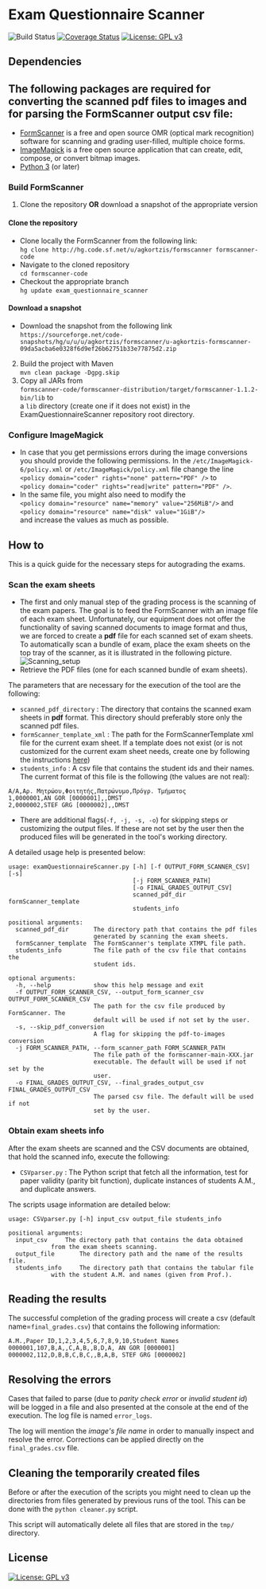 # Exam Questionnaire Scanner
![Build Status](https://travis-ci.com/AntonisGkortzis/ExamQuestionnaireScanner.svg?branch=master)
[![Coverage Status](https://coveralls.io/repos/github/AntonisGkortzis/ExamQuestionnaireScanner/badge.svg?branch=master)](https://coveralls.io/github/AntonisGkortzis/ExamQuestionnaireScanner?branch=master)
[![License: GPL v3](https://img.shields.io/badge/License-GPL%20v3-blue.svg)](https://www.gnu.org/licenses/gpl-3.0)

## Dependencies
The following packages are required for converting the scanned pdf files to images and for parsing the FormScanner output csv file:
-
- [FormScanner](http://www.formscanner.org/) is a free and open source OMR (optical mark recognition) software for scanning and grading user-filled, multiple choice forms.
- [ImageMagick](https://www.imagemagick.org/script/index.php) is a free open source application that can create, edit, compose, or convert bitmap images.
- [Python 3](https://www.python.org/) (or later)

### Build FormScanner
1. Clone the repository **OR** download a snapshot of the appropriate version

  #### Clone the repository
   - Clone locally the FormScanner from the following link: <br />
  ```hg clone http://hg.code.sf.net/u/agkortzis/formscanner formscanner-code``` <br/>
   - Navigate to the cloned repository <br />
  ```cd formscanner-code```
   - Checkout the appropriate branch <br />
  ```hg update exam_questionnaire_scanner```

  #### Download a snapshot
   - Download the snapshot from the following link
   ```https://sourceforge.net/code-snapshots/hg/u/u/u/agkortzis/formscanner/u-agkortzis-formscanner-09da5acba6e0328f6d9ef26b62751b33e77875d2.zip```

2. Build the project with Maven <br />
```mvn clean package -Dgpg.skip```
3. Copy all JARs from <br />
```formscanner-code/formscanner-distribution/target/formscanner-1.1.2-bin/lib``` to <br />
a ```lib``` directory (create one if it does not exist) in the ExamQuestionnaireScanner repository root directory.


### Configure ImageMagick
- In case that you get permissions errors during the image conversions you should provide the following permissions.
In the ```/etc/ImageMagick-6/policy.xml``` or ```/etc/ImageMagick/policy.xml``` file change the line <br />
```<policy domain="coder" rights="none" pattern="PDF" />``` to <br />
```<policy domain="coder" rights="read|write" pattern="PDF" />```.
- In the same file, you might also need to modify the <br />
```<policy domain="resource" name="memory" value="256MiB"/>``` and <br />
```<policy domain="resource" name="disk" value="1GiB"/>``` <br />
and increase the values as much as possible.

## How to
This is a quick guide for the necessary steps for autograding the exams.
### Scan the exam sheets
- The first and only manual step of the grading process is the scanning of the exam papers. The goal is to feed the FormScanner with an image file of each exam sheet.
Unfortunately, our equipment does not offer the functionality of saving scanned documents to image format and thus, we are forced to create a **pdf** file for each scanned set of exam sheets.
To automatically scan a bundle of exam, place the exam sheets on the top tray of the scanner, as it is illustrated in the following picture.
![Scanning_setup](media/scanning_setup.jpg)
- Retrieve the PDF files (one for each scanned bundle of exam sheets).

The parameters that are necessary for the execution of the tool are the following:
- ```scanned_pdf_directory``` : The directory that contains the scanned exam sheets in **pdf** format. This directory should preferably store only the scanned pdf files.
- ```formScanner_template_xml``` : The path for the FormScannerTemplate xml file for the current exam sheet. If a template does not exist (or is not customized for the current exam sheet needs, create one by following the instructions [here](http://www.formscanner.org/quickstart-guide/quickstart-formscanner))
- ```students_info``` : A csv file that contains the student ids and their names. The current format of this file is the following (the values are not real):
```
Α/Α,Αρ. Μητρώου,Φοιτητής,Πατρώνυμο,Πρόγρ. Τμήματος
1,0000001,AN GOR [0000001],,DMST
2,0000002,STEF GRG [0000002],,DMST
```
- There are additional flags(```-f, -j, -s, -o```) for skipping steps or customizing the output files. If these are not set by the user then the produced files will be generated in the tool's working directory.

A detailed usage help is presented below:
```
usage: examQuestionnaireScanner.py [-h] [-f OUTPUT_FORM_SCANNER_CSV] [-s]
                                   [-j FORM_SCANNER_PATH]
                                   [-o FINAL_GRADES_OUTPUT_CSV]
                                   scanned_pdf_dir formScanner_template
                                   students_info

positional arguments:
  scanned_pdf_dir       The directory path that contains the pdf files
                        generated by scanning the exam sheets.
  formScanner_template  The FormScanner's template XTMPL file path.
  students_info         The file path of the csv file that contains the
                        student ids.

optional arguments:
  -h, --help            show this help message and exit
  -f OUTPUT_FORM_SCANNER_CSV, --output_form_scanner_csv OUTPUT_FORM_SCANNER_CSV
                        The path for the csv file produced by FormScanner. The
                        default will be used if not set by the user.
  -s, --skip_pdf_conversion
                        A flag for skipping the pdf-to-images conversion
  -j FORM_SCANNER_PATH, --form_scanner_path FORM_SCANNER_PATH
                        The file path of the formscanner-main-XXX.jar
                        executable. The default will be used if not set by the
                        user.
  -o FINAL_GRADES_OUTPUT_CSV, --final_grades_output_csv FINAL_GRADES_OUTPUT_CSV
                        The parsed csv file. The default will be used if not
                        set by the user.
```
### Obtain exam sheets info
After the exam sheets are scanned and the CSV documents are obtained, that hold the scanned info, execute the following:

- ```CSVparser.py``` : The Python script that fetch all the information, test for paper validity (parity bit function),
duplicate instances of students A.M., and duplicate answers.


The scripts usage information are detailed below:

```
usage: CSVparser.py [-h] input_csv output_file students_info

positional arguments:
  input_csv		The directory path that contains the data obtained
  			from the exam sheets scanning.
  output_file		The directory path and the name of the results file.
  students_info		The directory path that contains the tabular file
  			with the student A.M. and names (given from Prof.).
```


## Reading the results
The successful completion of the grading process will create a csv (default name=```final_grades.csv```) that contains the following information:
```
A.M.,Paper ID,1,2,3,4,5,6,7,8,9,10,Student Names
0000001,107,B,A,,C,A,B,,B,D,A, AN GOR [0000001]
0000002,112,D,B,B,C,B,C,,B,A,B, STEF GRG [0000002]
```

## Resolving the errors
Cases that failed to parse (due to *parity check error* or *invalid student id*) will be logged in a file and also presented at the console at the end of the execution. The log file is named ```error_logs```.

The log will mention the *image's file name* in order to manually inspect and resolve the error. Corrections can be applied directly on the ```final_grades.csv``` file.  

## Cleaning the temporarily created files
Before or after the execution of the scripts you might need to clean up the directories from files generated by previous runs of the tool. This can be done with the ```python cleaner.py``` script.

This script will automatically delete all files that are stored in the ```tmp/``` directory.

## License
[![License: GPL v3](https://img.shields.io/badge/License-GPL%20v3-blue.svg)](https://www.gnu.org/licenses/gpl-3.0)
